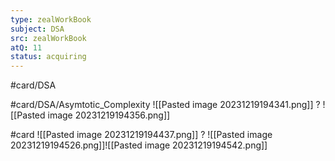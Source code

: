```yaml
---
type: zealWorkBook
subject: DSA
src: zealWorkBook
atQ: 11
status: acquiring
---
```

#card/DSA 

#card/DSA/Asymtotic_Complexity 
![[Pasted image 20231219194341.png]]
?
![[Pasted image 20231219194356.png]] 

#card
![[Pasted image 20231219194437.png]]
?
![[Pasted image 20231219194526.png]]![[Pasted image 20231219194542.png]] <!--SR:!2023-12-27,1,130--> 

